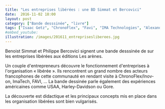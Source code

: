 ```yaml
---
title: "Les entreprises libérées : une BD Simmat et Bercovici"
date:  2016-11-02 18:00
layout: post
category: ["Bande desssinée", "livre"]
tags: ["Isaac Getz", "ChronoFlex", "Favi", "IMA Technologies", "Alexandre Gérard", "Gore", "Harley-Davidson", "Sea Smoke Cellars", "Richards Group", "Michelin", "Bertrand Ballarin", "Jean-Dominique Senard", "Jean-Michel Guillon", "Hewlett-Packard", "Sun Hydraulics", "Kiabi", "Nicolas Hennon", "Biose", "Euractiv", "Ministère de la Sécurité sociale belge", "Christophe Collignon", "Laurence Vanhée", "Poult", "SPF Mobilité et Transports", "Frank Van Massenhove", "USAA", "Sylvain Pierre", "Mecabor", "Carlo Verkaeren", "Mehdi Berrada", "Stanislas Desjonquières", "Biose", "Yann Trichard", "SYD Conseils", "Laurent Marbacher", "Michel Long", "Mecabor", "Cercle des leaders libérateurs", "Nicolas Arnaux", "Thibault Bardon", "Laurent Ledoux", "Auchan", "AirBus Saint-Lazaire", "Decathlon", "Euractiv"]
#embed_youtube:
illustration: /images/201611_entreprisesliberees.jpg
---
```

Benoist Simmat et Philippe Bercovici signent une bande desssinée de sur les entreprises libérées aux éditions Les arènes.

Un couple d'entrepreneurs découvre le fonctionnement d'entreprises à l'organisation « libérée ». Ils rencontrent un grand nombre des acteurs francophones de cette communauté en rendant visite à ChronoFlex/Inov-on, ImaTech, FAVI, ... La bande dessinée parle également des expériences américaines comme USAA, Harley-Davidson ou Gore.

La découverte est didactique et les principaux concepts mis en place dans les organisation libérées sont bien vulgarisés.

